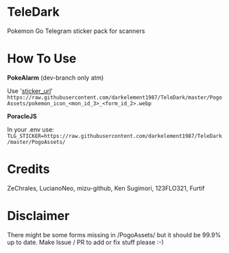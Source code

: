 # TeleDark
Pokemon Go Telegram sticker pack for scanners

# How To Use

**PokeAlarm** (dev-branch only atm)

Use '[sticker_url](https://pa.readthedocs.io/en/master/configuration/alarms/telegram.html#advanced-config)' 
`https://raw.githubusercontent.com/darkelement1987/TeleDark/master/PogoAssets/pokemon_icon_<mon_id_3>_<form_id_2>.webp`

**PoracleJS**

In your .env use:
`TLG_STICKER=https://raw.githubusercontent.com/darkelement1987/TeleDark/master/PogoAssets/`

# Credits 
ZeChrales, LucianoNeo, mizu-github, Ken Sugimori, 123FLO321, Furtif

# Disclaimer
There might be some forms missing in /PogoAssets/ but it should be 99.9% up to date.
Make Issue / PR to add or fix stuff please :-)
